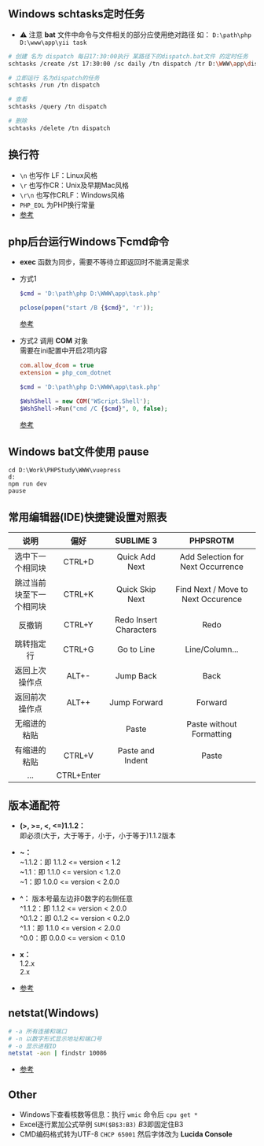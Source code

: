 ## Windows schtasks定时任务
* ⚠️ 注意 **bat** 文件中命令与文件相关的部分应使用绝对路径 如： `D:\path\php D:\www\app\yii task`

```sh
# 创建 名为 dispatch 每日17:30:00执行 某路径下的dispatch.bat文件 的定时任务
schtasks /create /st 17:30:00 /sc daily /tn dispatch /tr D:\WWW\app\dispatch.bat

# 立即运行 名为dispatch的任务
schtasks /run /tn dispatch

# 查看
schtasks /query /tn dispatch

# 删除
schtasks /delete /tn dispatch
```

## 换行符

* `\n` 也写作 LF：Linux风格
* `\r` 也写作CR：Unix及早期Mac风格
* `\r\n` 也写作CRLF：Windows风格
* `PHP_EOL` 为PHP换行常量
* [参考](https://www.jianshu.com/p/0db1db35e025)

## php后台运行Windows下cmd命令

* **exec** 函数为同步，需要不等待立即返回时不能满足需求
* 方式1 
    ```php
    $cmd = 'D:\path\php D:\WWW\app\task.php'

    pclose(popen("start /B {$cmd}", 'r'));
    ```
    [参考](https://www.php.net/manual/en/function.exec.php#86329)

* 方式2 调用 **COM** 对象  
    需要在ini配置中开启2项内容
    ```ini
    com.allow_dcom = true
    extension = php_com_dotnet
    ```

    ```php
    $cmd = 'D:\path\php D:\WWW\app\task.php'

    $WshShell = new COM('WScript.Shell');
    $WshShell->Run("cmd /C {$cmd}", 0, false);
    ```
    [参考](https://www.php.net/manual/en/function.exec.php#43917)

## Windows bat文件使用 pause
```
cd D:\Work\PHPStudy\WWW\vuepress
d:
npm run dev
pause
```

## 常用编辑器(IDE)快捷键设置对照表

说明                       | 偏好          | SUBLIME 3               | PHPSROTM
:-----:                    | :-----:       | :-----:                 | :-----:
选中下一个相同块           | CTRL+D        | Quick Add Next          | Add Selection for Next Occurrence
跳过当前块至下一个相同块   | CTRL+K        | Quick Skip Next         | Find Next / Move to Next Occurence
反撤销                     | CTRL+Y        | Redo Insert Characters  | Redo
跳转指定行                 | CTRL+G        | Go to Line              | Line/Column...
返回上次操作点             | ALT+-         | Jump Back               | Back
返回前次操作点             | ALT++         | Jump Forward            | Forward
无缩进的粘贴               |               | Paste                   | Paste without Formatting
有缩进的粘贴               | CTRL+V        | Paste and Indent        | Paste
...                        | CTRL+Enter    |        | 

## 版本通配符

* **(>, >=, <, <=)1.1.2：**  
    即必须(大于，大于等于，小于，小于等于)1.1.2版本

* **~：**  
    ~1.1.2：即 1.1.2 <= version < 1.2  
    ~1.1：即 1.1.0 <= version < 1.2.0  
    ~1：即 1.0.0 <= version < 2.0.0

* **^：** 版本号最左边非0数字的右侧任意  
    ^1.1.2：即 1.1.2 <= version < 2.0.0  
    ^0.1.2：即 0.1.2 <= version < 0.2.0  
    ^1.1：即 1.1.0 <= version < 2.0.0  
    ^0.0：即 0.0.0 <= version < 0.1.0

* **x：**  
    1.2.x  
    2.x  

* [参考](https://www.cnblogs.com/wshiqtb/p/6395029.html)

## netstat(Windows)
```sh
# -a 所有连接和端口
# -n 以数字形式显示地址和端口号
# -o 显示进程ID
netstat -aon | findstr 10086
```

* [参考](https://blog.csdn.net/hsd2012/article/details/50759017)

## Other

* Windows下查看核数等信息：执行 `wmic` 命令后 `cpu get *`
* Excel逐行累加公式举例 `SUM($B$3:B3)` $B$3即固定住B3
* CMD编码格式转为UTF-8 `CHCP 65001` 然后字体改为 **Lucida Console**